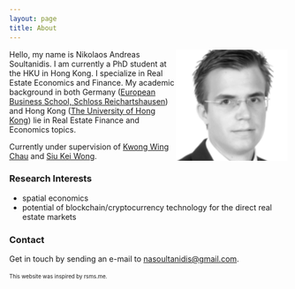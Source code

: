 ```yaml
---
layout: page
title: About
---
```


<img src="/res/nikopic.png" width="40%" align="right">

Hello, my name is Nikolaos Andreas Soultanidis. I am currently a PhD student at the HKU in Hong Kong. I specialize in Real Estate Economics and Finance. My academic background in both Germany ([European Business School, Schloss Reichartshausen](www.ebs.edu)) and Hong Kong ([The University of Hong Kong](http://www.arch.hku.hk/programmes_/rec/)) lie in Real Estate Finance and Economics topics.

Currently under supervision of [Kwong Wing Chau](http://rec.hku.hk/kwchau/) and [Siu Kei Wong](http://rec.hku.hk/skkelvin/).

### Research Interests

- spatial economics
- potential of blockchain/cryptocurrency technology for the direct real estate markets


### Contact

Get in touch by sending an e-mail to nasoultanidis@gmail.com.


















<sub><sup>This website was inspired by rsms.me.</sup></sub>
